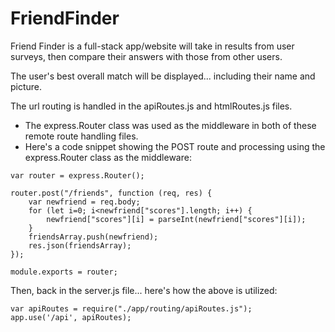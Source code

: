 # FriendFinder

Friend Finder is a full-stack app/website will take in results from user surveys, then compare their answers with those from other users.

The user's best overall match will be displayed... including their name and picture.

The url routing is handled in the apiRoutes.js and htmlRoutes.js files.
* The express.Router class was used as the middleware in both of these remote route handling files.
* Here's a code snippet showing the POST route and processing using the express.Router class as the middleware:
```
var router = express.Router();

router.post("/friends", function (req, res) {
    var newfriend = req.body;
    for (let i=0; i<newfriend["scores"].length; i++) {
        newfriend["scores"][i] = parseInt(newfriend["scores"][i]);
    }
    friendsArray.push(newfriend);
    res.json(friendsArray);
});

module.exports = router;
```
Then, back in the server.js file... here's how the above is utilized:
```
var apiRoutes = require("./app/routing/apiRoutes.js");
app.use('/api', apiRoutes);
```